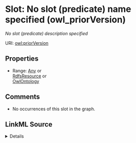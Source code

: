 

# Slot: No slot (predicate) name specified (owl_priorVersion)


_No slot (predicate) description specified_







URI: [owl:priorVersion](http://www.w3.org/2002/07/owl#priorVersion)



<!-- no inheritance hierarchy -->








## Properties

* Range: [Any](../classes/Any.md)&nbsp;or&nbsp;<br />[RdfsResource](../classes/RdfsResource.md)&nbsp;or&nbsp;<br />[OwlOntology](../classes/OwlOntology.md)





## Comments

* No occurrences of this slot in the graph.



## LinkML Source

<details>

```yaml
name: owl_priorVersion
description: No slot (predicate) description specified
title: No slot (predicate) name specified
comments:
- No occurrences of this slot in the graph.
from_schema: fio-kg
rank: 1000
slot_uri: owl:priorVersion
alias: owl_priorVersion
union_of:
- '{''domain'': ''rdfs_Resource''}'
- '{''domain'': ''owl_Ontology''}'
range: Any
any_of:
- range: rdfs_Resource
- range: owl_Ontology

```
</details>